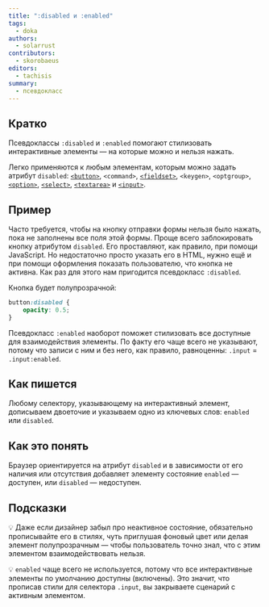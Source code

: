```yaml
---
title: ":disabled и :enabled"
tags:
  - doka
authors:
  - solarrust
contributors:
  - skorobaeus
editors:
  - tachisis
summary:
  - псевдокласс
---
```


## Кратко

Псевдоклассы `:disabled` и `:enabled` помогают стилизовать интерактивные элементы — на которые можно и нельзя нажать.

Легко применяются к любым элементам, которым можно задать атрибут `disabled`: [`<button>`](/html/button), `<command>`, [`<fieldset>`](/html/fieldset), `<keygen>`, `<optgroup>`, [`<option>`](/html/option), [`<select>`](/html/select), [`<textarea>`](/html/textarea) и [`<input>`](/html/input).

## Пример

Часто требуется, чтобы на кнопку отправки формы нельзя было нажать, пока не заполнены все поля этой формы. Проще всего заблокировать кнопку атрибутом `disabled`. Его проставляют, как правило, при помощи JavaScript. Но недостаточно просто указать его в HTML, нужно ещё и при помощи оформления показать пользователю, что кнопка не активна. Как раз для этого нам пригодится псевдокласс `:disabled`.

Кнопка будет полупрозрачной:

```css
button:disabled {
    opacity: 0.5;
}
```

Псевдокласс `:enabled` наоборот поможет стилизовать все доступные для взаимодействия элементы. По факту его чаще всего не указывают, потому что записи с ним и без него, как правило, равноценны: `.input` = `.input:enabled`.

## Как пишется

Любому селектору, указывающему на интерактивный элемент, дописываем двоеточие и указываем одно из ключевых слов: `enabled` или `disabled`.

## Как это понять

Браузер ориентируется на атрибут `disabled` и в зависимости от его наличия или отсутствия добавляет элементу состояние `enabled` — доступен, или `disabled` — недоступен.

## Подсказки

💡 Даже если дизайнер забыл про неактивное состояние, обязательно прописывайте его в стилях, чуть приглушая фоновый цвет или делая элемент полупрозрачным — чтобы пользователь точно знал, что с этим элементом взаимодействовать нельзя.

💡 `enabled` чаще всего не используется, потому что все интерактивные элементы по умолчанию доступны (включены). Это значит, что прописав стили для селектора `.input`, вы закрываете сценарий с активным элементом.
